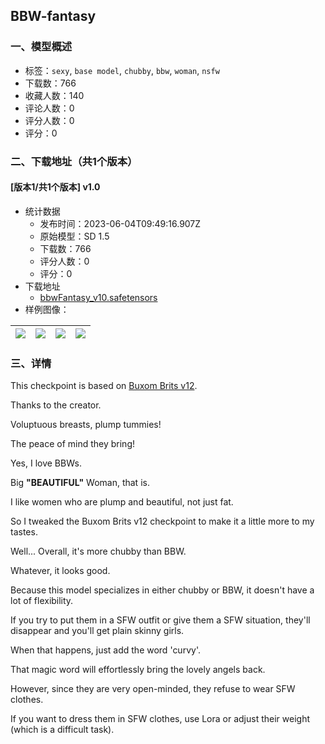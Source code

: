 ## BBW-fantasy
### 一、模型概述

- 标签：`sexy`, `base model`, `chubby`, `bbw`, `woman`, `nsfw`
- 下载数：766
- 收藏人数：140
- 评论人数：0
- 评分人数：0
- 评分：0

### 二、下载地址（共1个版本）

#### [版本1/共1个版本] v1.0

- 统计数据
  - 发布时间：2023-06-04T09:49:16.907Z
  - 原始模型：SD 1.5
  - 下载数：766
  - 评分人数：0
  - 评分：0
- 下载地址
  - [bbwFantasy_v10.safetensors](https://civitai.com/api/download/models/88998)
- 样例图像：

| <img src="https://image.civitai.com/xG1nkqKTMzGDvpLrqFT7WA/4425fff9-05b1-4b67-be4b-3569799d82fd/width=450/1025832.jpeg" /> | <img src="https://image.civitai.com/xG1nkqKTMzGDvpLrqFT7WA/0f2f6a28-cd46-43ee-b583-58532fa59122/width=450/1025837.jpeg" /> | <img src="https://image.civitai.com/xG1nkqKTMzGDvpLrqFT7WA/c96c99b7-30da-4ca9-ad89-7f29021e130c/width=450/1025838.jpeg" /> | <img src="https://image.civitai.com/xG1nkqKTMzGDvpLrqFT7WA/59925739-da79-4019-89ad-f6d2b3214556/width=450/1025843.jpeg" /> |
| ---- | ---- | ---- | ---- |


### 三、详情
<p>This checkpoint is based on <a target="_blank" rel="ugc" href="https://civitai.com/models/76023/buxom-brits-v12">Buxom Brits v12</a>.</p><p>Thanks to the creator.</p><p></p><p>Voluptuous breasts, plump tummies!</p><p>The peace of mind they bring!</p><p></p><p>Yes, I love BBWs.</p><p>Big <strong>"BEAUTIFUL"</strong> Woman, that is.</p><p>I like women who are plump and beautiful, not just fat.</p><p>So I tweaked the Buxom Brits v12 checkpoint to make it a little more to my tastes.</p><p></p><p>Well... Overall, it's more chubby than BBW.</p><p>Whatever, it looks good.</p><p></p><p>Because this model specializes in either chubby or BBW, it doesn't have a lot of flexibility.</p><p>If you try to put them in a SFW outfit or give them a SFW situation, they'll disappear and you'll get plain skinny girls.</p><p></p><p>When that happens, just add the word 'curvy'.</p><p>That magic word will effortlessly bring the lovely angels back.</p><p></p><p>However, since they are very open-minded, they refuse to wear SFW clothes.</p><p>If you want to dress them in SFW clothes, use Lora or adjust their weight (which is a difficult task).</p>